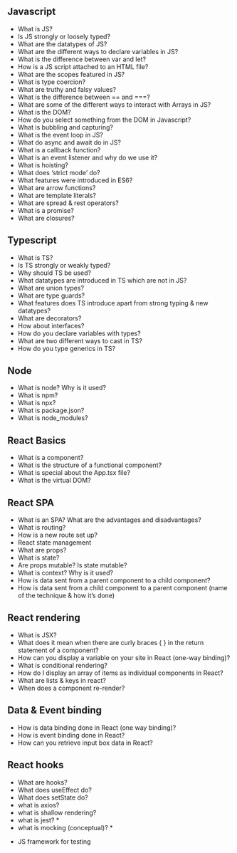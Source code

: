## Javascript
- What is JS?
- Is JS strongly or loosely typed?
- What are the datatypes of JS?
- What are the different ways to declare variables in JS?
- What is the difference between var and let?
- How is a JS script attached to an HTML file?
- What are the scopes featured in JS?
- What is type coercion?
- What are truthy and falsy values?
- What is the difference between == and ===?
- What are some of the different ways to interact with Arrays in JS?
- What is the DOM?
- How do you select something from the DOM in Javascript?
- What is bubbling and capturing?
- What is the event loop in JS?
- What do async and await do in JS?
- What is a callback function?
- What is an event listener and why do we use it?
- What is hoisting?
- What does ‘strict mode’ do?
- What features were introduced in ES6?
- What are arrow functions?
- What are template literals?
- What are spread & rest operators?
- What is a promise?
- What are closures?

## Typescript
- What is TS?
- Is TS strongly or weakly typed?
- Why should TS be used?
- What datatypes are introduced in TS which are not in JS?
- What are union types?
- What are type guards?
- What features does TS introduce apart from strong typing & new datatypes?
- What are decorators?
- How about interfaces?
- How do you declare variables with types?
- What are two different ways to cast in TS?
- How do you type generics in TS?

## Node
- What is node? Why is it used?
- What is npm?
- What is npx?
- What is package.json?
- What is node_modules?

## React Basics
- What is a component?
- What is the structure of a functional component?
- What is special about the App.tsx file?
- What is the virtual DOM?

## React SPA
- What is an SPA? What are the advantages and disadvantages?
- What is routing?
- How is a new route set up?
- React state management
- What are props?
- What is state?
- Are props mutable? Is state mutable?
- What is context? Why is it used?
- How is data sent from a parent component to a child component?
- How is data sent from a child component to a parent component (name of the technique & how it’s done)

## React rendering
- What is JSX?
- What does it mean when there are curly braces { } in the return statement of a component?
- How can you display a variable on your site in React (one-way binding)?
- What is conditional rendering?
- How do I display an array of items as individual components in React?
- What are lists & keys in react?
- When does a component re-render?

## Data & Event binding
- How is data binding done in React (one way binding)?
- How is event binding done in React?
- How can you retrieve input box data in React?

## React hooks
- What are hooks?
- What does useEffect do?
- What does setState do?
- what is axios?
- what is shallow rendering?
- what is jest? *
- what is mocking (conceptual)? *
* JS framework for testing